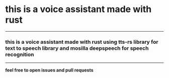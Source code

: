 # this is a voice assistant made with rust
<hr>

### this is a voice assistant made with rust using tts-rs library for text to speech library and mosilla deepspeech for speech recognition

<hr>

**feel free to open issues and pull requests**